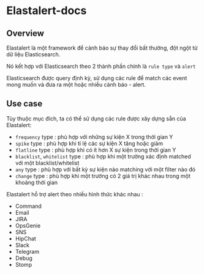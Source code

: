 # Elastalert-docs

## Overview

Elastalert là một framework để cảnh báo sự thay đổi bất thường, đột ngột từ dữ liệu Elasticsearch.

Nó kết hợp với Elasticsearch theo 2 thành phần chính là `rule type` và `alert`

Elasticsearch được query định kỳ, sử dụng các rule để match các event mong muốn và đưa ra một hoặc nhiều cảnh báo - alert.

## Use case 

Tùy thuộc mục đích, ta có thể sử dụng các rule được xây dựng sẵn của Elastalert:

- `frequency` type : phù hợp với những sự kiện X trong thời gian Y
- `spike` type : phù hợp khi tỉ lệ các sự kiện X tăng hoặc giảm
- `flatline` type : phù hợp khi có ít hơn X sự kiện trong thời gian Y
- `blacklist`, `whitelist` type : phù hợp khi một trường xác định matched với một blacklist/whitelist
- `any` type : phù hợp với bất kỳ sự kiện nào matching với một filter nào đó
- `change` type : phù hợp khi một trường có 2 giá trị khác nhau trong một khoảng thời gian


Elastalert hỗ trợ alert theo nhiều hình thức khác nhau : 

- Command
- Email
- JIRA
- OpsGenie
- SNS
- HipChat
- Slack
- Telegram
- Debug
- Stomp


